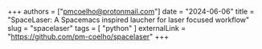 +++
authors = ["pmcoelho@protonmail.com"]
date = "2024-06-06"
title = "SpaceLaser: A Spacemacs inspired laucher for laser focused workflow"
slug = "spacelaser"
tags = [
    "python"
]
externalLink = "https://github.com/pm-coelho/spacelaser"
+++
